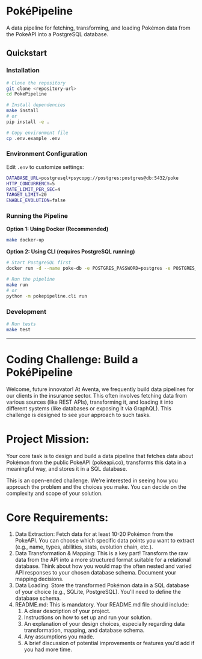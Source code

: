 # PokéPipeline

A data pipeline for fetching, transforming, and loading Pokémon data from the PokeAPI into a PostgreSQL database.

## Quickstart

### Installation

```bash
# Clone the repository
git clone <repository-url>
cd PokePipeline

# Install dependencies
make install
# or
pip install -e .

# Copy environment file
cp .env.example .env
```

### Environment Configuration

Edit `.env` to customize settings:

```bash
DATABASE_URL=postgresql+psycopg://postgres:postgres@db:5432/poke
HTTP_CONCURRENCY=5
RATE_LIMIT_PER_SEC=4
TARGET_LIMIT=20
ENABLE_EVOLUTION=false
```

### Running the Pipeline

**Option 1: Using Docker (Recommended)**
```bash
make docker-up
```

**Option 2: Using CLI (requires PostgreSQL running)**
```bash
# Start PostgreSQL first
docker run -d --name poke-db -e POSTGRES_PASSWORD=postgres -e POSTGRES_DB=poke -p 5432:5432 postgres:15-alpine

# Run the pipeline
make run
# or
python -m pokepipeline.cli run
```

### Development

```bash
# Run tests
make test
```

---

# **Coding Challenge: Build a PokéPipeline**

Welcome, future innovator\! At Aventa, we frequently build data pipelines for our clients in the insurance sector. This often involves fetching data from various sources (like REST APIs), transforming it, and loading it into different systems (like databases or exposing it via GraphQL). This challenge is designed to see your approach to such tasks.

# **Project Mission:**

Your core task is to design and build a data pipeline that fetches data about Pokémon from the public PokeAPI (pokeapi.co), transforms this data in a meaningful way, and stores it in a SQL database.

This is an open-ended challenge. We're interested in seeing how you approach the problem and the choices you make. You can decide on the complexity and scope of your solution.

# **Core Requirements:**

1. Data Extraction: Fetch data for at least 10-20 Pokémon from the PokeAPI. You can choose which specific data points you want to extract (e.g., name, types, abilities, stats, evolution chain, etc.).  
2. Data Transformation & Mapping: This is a key part\! Transform the raw data from the API into a more structured format suitable for a relational database. Think about how you would map the often nested and varied API responses to your chosen database schema. Document your mapping decisions.  
3. Data Loading: Store the transformed Pokémon data in a SQL database of your choice (e.g., SQLite, PostgreSQL). You'll need to define the database schema.  
4. README.md: This is mandatory. Your README.md file should include:  
   1. A clear description of your project.  
   2. Instructions on how to set up and run your solution.  
   3. An explanation of your design choices, especially regarding data transformation, mapping, and database schema.  
   4. Any assumptions you made.  
   5. A brief discussion of potential improvements or features you'd add if you had more time.

